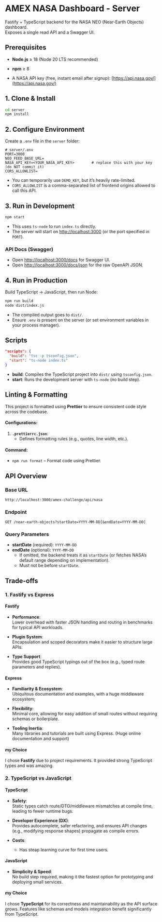 # AMEX NASA Dashboard - Server

Fastify + TypeScript backend for the NASA NEO (Near-Earth Objects) dashboard.  
Exposes a single read API and a Swagger UI.

## Prerequisites

- **Node.js** ≥ 18 (Node 20 LTS recommended)
- **npm** ≥ 8

- A NASA API key (free, instant email after signup): [https://api.nasa.gov/](https://api.nasa.gov/)


## 1. Clone & Install

```bash
cd server
npm install
```


## 2. Configure Environment

Create a `.env` file in the `server` folder:

```env
# server/.env
PORT=3000
NEO_FEED_BASE_URL=
NASA_API_KEY=<YOUR_NASA_API_KEY>        # replace this with your key (do NOT commit it)
CORS_ALLOWLIST=
```
  - You can temporarily use `DEMO_KEY`, but it’s heavily rate-limited.  
  - `CORS_ALLOWLIST` is a comma-separated list of frontend origins allowed to call this API.


## 3. Run in Development

```bash
npm start
```

- This uses `ts-node` to run `index.ts` directly.  
- The server will start on [http://localhost:3000](http://localhost:3000) (or the port specified in `PORT`).

### API Docs (Swagger)

- Open [http://localhost:3000/docs](http://localhost:3000/docs) for Swagger UI.  
- Open [http://localhost:3000/docs/json](http://localhost:3000/docs/json) for the raw OpenAPI JSON.


## 4. Run in Production

Build TypeScript → JavaScript, then run Node:

```bash
npm run build
node dist/index.js
```

- The compiled output goes to `dist/`.  
- Ensure `.env` is present on the server (or set environment variables in your process manager).

## Scripts

```json
"scripts": {
  "build": "tsc -p tsconfig.json",
  "start": "ts-node index.ts"
}
```

- **build**: Compiles the TypeScript project into `dist/` using `tsconfig.json`.  
- **start**: Runs the development server with `ts-node` (no build step).

## Linting & Formatting

This project is formatted using **Prettier** to ensure consistent code style across the codebase.

#### Configurations:

1. **`.prettierrc.json`**:  
   - Defines formatting rules (e.g., quotes, line width, etc.).

#### Command: 
- `npm run format` – Format code using Prettier. 

## API Overview

### Base URL

`http://localhost:3000/amex-challenge/api/nasa`

### Endpoint

`GET /near-earth-objects?startDate=YYYY-MM-DD[&endDate=YYYY-MM-DD]`


### Query Parameters

- **startDate** (required): `YYYY-MM-DD`
- **endDate** (optional): `YYYY-MM-DD`  
  - If omitted, the backend treats it as `startDate` (or fetches NASA’s default range depending on implementation).  
  - Must not be before `startDate`.

## Trade-offs

### 1. Fastify vs Express

#### Fastify

- **Performance**:  
  Lower overhead with faster JSON handling and routing in benchmarks for typical API workloads.

- **Plugin System**:  
  Encapsulation and scoped decorators make it easier to structure large APIs.

- **Type Support**:  
  Provides good TypeScript typings out of the box (e.g., typed route parameters and replies).

#### Express

- **Familiarity & Ecosystem**:  
  Ubiquitous documentation and examples, with a huge middleware ecosystem;

- **Flexibility**:  
  Minimal core, allowing for easy addition of small routes without requiring schemas or boilerplate.

- **Tooling Inertia**:  
  Many libraries and tutorials are built using Express. (Huge online documentation and support)

#### my Choice

I chose **Fastify** due to project requirements. It provided strong TypeScript types and was amazing.

### 2. TypeScript vs JavaScript

#### TypeScript

- **Safety**:  
  Static types catch route/DTO/middleware mismatches at compile time, leading to fewer runtime bugs.

- **Developer Experience (DX)**:  
  Provides autocomplete, safer refactoring, and ensures API changes (e.g., modifying response shapes) propagate as compile errors.

- **Costs**:  
  - Has steap learning curve for first time users.

#### JavaScript

- **Simplicity & Speed**:  
  No build step required, making it the fastest option for prototyping and deploying small services.

#### my Choice

I chose **TypeScript** for its correctness and maintainability as the API surface grows. Features like schemas and models integration benefit significantly from TypeScript.  
